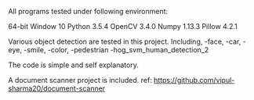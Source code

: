All programs tested under following environment:

64-bit Window 10
Python 3.5.4
OpenCV 3.4.0
Numpy 1.13.3
Pillow 4.2.1

Various object detection are tested in this project.
Including,
-face,
-car,
-eye,
-smile,
-color,
-pedestrian
-hog_svm_human_detection_2

The code is simple and self explanatory.

A document scanner project is included.
ref: https://github.com/vipul-sharma20/document-scanner
